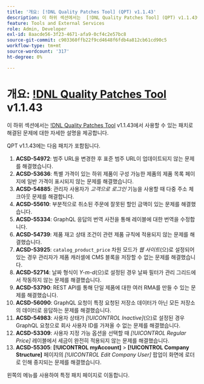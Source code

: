 ```yaml
---
title: '개요: [!DNL Quality Patches Tool] (QPT) v1.1.43'
description: 이 하위 섹션에서는  [!DNL Quality Patches Tool] (QPT) v1.1.43에서 사용할 수 있는 패치로 해결된 문제에 대한 자세한 설명을 제공합니다.
feature: Tools and External Services
role: Admin, Developer
exl-id: 8aacde56-3f23-4671-afa9-0cf4c2e57bc8
source-git-commit: c903360ffb22f9cd4648f6fdb4a812cb61cd90c5
workflow-type: tm+mt
source-wordcount: '317'
ht-degree: 0%

---
```


# 개요: [!DNL Quality Patches Tool](QPT) v1.1.43

이 하위 섹션에서는 [!DNL Quality Patches Tool](QPT) v1.1.43에서 사용할 수 있는 패치로 해결된 문제에 대한 자세한 설명을 제공합니다.

QPT v1.1.43에는 다음 패치가 포함됩니다.

1. **ACSD-54972**: 범주 URL을 변경한 후 표준 범주 URL이 업데이트되지 않는 문제를 해결했습니다.
1. **ACSD-53636**: 특별 가격이 있는 하위 제품이 구성 가능한 제품의 제품 목록 페이지에 일반 가격이 표시되지 않는 문제를 해결했습니다.
1. **ACSD-54885**: 관리자 사용자가 *고객으로 로그인* 기능을 사용할 때 다중 주소 체크아웃 문제를 해결합니다.
1. **ACSD-55610**: 부분적으로 취소된 주문에 잘못된 할인 금액이 있는 문제를 해결했습니다.
1. **ACSD-55334**: GraphQL 응답의 번역 사전을 통해 레이블에 대한 번역을 수정합니다.
1. **ACSD-54739**: 제품 재고 상태 조건이 관련 제품 규칙에 적용되지 않는 문제를 해결했습니다.
1. **ACSD-53925**: `catalog_product_price` 차원 모드가 *웹 사이트*(으)로 설정되어 있는 경우 관리자가 제품 캐러셀에 CMS 블록을 저장할 수 없는 문제를 해결했습니다.
1. **ACSD-52714**: 날짜 형식이 *Y-m-d*(으)로 설정된 경우 날짜 필터가 관리 그리드에서 작동하지 않는 문제를 해결했습니다.
1. **ACSD-53790**: REST API를 통해 단일 제품에 대한 여러 RMA를 만들 수 있는 문제를 해결했습니다.
1. **ACSD-56090**: GraphQL 요청이 특정 요청된 저장소 데이터가 아닌 모든 저장소의 데이터로 응답하는 문제를 해결했습니다.
1. **ACSD-54983**: 사용자 상태가 *[!UICONTROL Inactive]*(으)로 설정된 경우 GraphQL 요청으로 회사 사용자 ID를 가져올 수 없는 문제를 해결했습니다.
1. **ACSD-53309**: 사용자 지정 가능 옵션을 선택할 때 *[!UICONTROL Regular Price]* 레이블에서 세금이 완전히 적용되지 않는 문제를 해결했습니다.
1. **ACSD-55305**: **[!UICONTROL myAccount]** > **[!UICONTROL Company Structure]** 페이지의 *[!UICONTROL Edit Company User]* 팝업이 화면에 로더로 인해 중지되는 문제를 해결했습니다.

왼쪽의 메뉴를 사용하여 특정 패치 페이지로 이동합니다.

